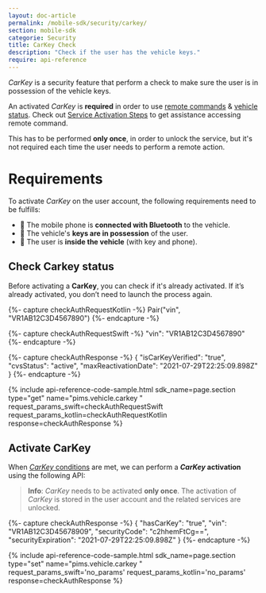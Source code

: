 ```yaml
---
layout: doc-article
permalink: /mobile-sdk/security/carkey/
section: mobile-sdk
categorie: Security
title: CarKey Check
description: "Check if the user has the vehicle keys."
require: api-reference
---
```


*CarKey* is a security feature that perform a check to make sure the user is in possession of the vehicle keys.

An activated *CarKey* is **required** in order to use [remote commands]({{site.baseurl}}/mobile-sdk/sdk-features/remote-commands/#article) & [vehicle status]({{site.baseurl}}/mobile-sdk/sdk-features/vehicle-status/#article). Check out [Service Activation Steps]({{site.baseurl}}/mobile-sdk/security/service-activation-steps/#article) to get assistance accessing remote command.

This has to be performed **only once**, in order to unlock the service, but it's not required each time the user needs to perform a remote action.

# Requirements

To activate *CarKey* on the user account, the following requirements need to be fulfills:
- 📱 The mobile phone is **connected with Bluetooth** to the vehicle.
- 🔑 The vehicle's **keys are in possession** of the user.
- 🚗 The user is **inside the vehicle** (with key and phone).

## Check Carkey status

Before activating a **CarKey**, you can check if it's already activated. If it’s already activated, you don’t need to launch the process again. 

{%- capture checkAuthRequestKotlin -%}
  Pair("vin", "VR1AB12C3D4567890")
{%- endcapture -%}

{%- capture checkAuthRequestSwift -%}
  "vin": "VR1AB12C3D4567890"
{%- endcapture -%}

{%- capture checkAuthResponse -%}
{ 
    "isCarKeyVerified": "true",
    "cvsStatus": "active",
    "maxReactivationDate": "2021-07-29T22:25:09.898Z"
  } 
{%- endcapture -%}

{% include api-reference-code-sample.html
  sdk_name=page.section
  type="get"
  name="pims.vehicle.carkey "
  request_params_swift=checkAuthRequestSwift
  request_params_kotlin=checkAuthRequestKotlin
  response=checkAuthResponse
%}

## Activate CarKey

When [*CarKey* conditions](#requirements) are met, we can perform a ***CarKey* activation** using the following API:

> **Info**: *CarKey* needs to be activated **only once**. The activation of *CarKey* is stored in the user account and the related services are unlocked.

{%- capture checkAuthResponse -%}
{ 
    "hasCarKey": "true",
    "vin": "VR1AB12C3D45678909",
    "securityCode": "c2hhemFtCg==",
    "securityExpiration": "2021-07-29T22:25:09.898Z"
  }
{%- endcapture -%}

{% include api-reference-code-sample.html
  sdk_name=page.section
  type="set"
  name="pims.vehicle.carkey "
  request_params_swift='no_params'
  request_params_kotlin='no_params'
  response=checkAuthResponse
%}

